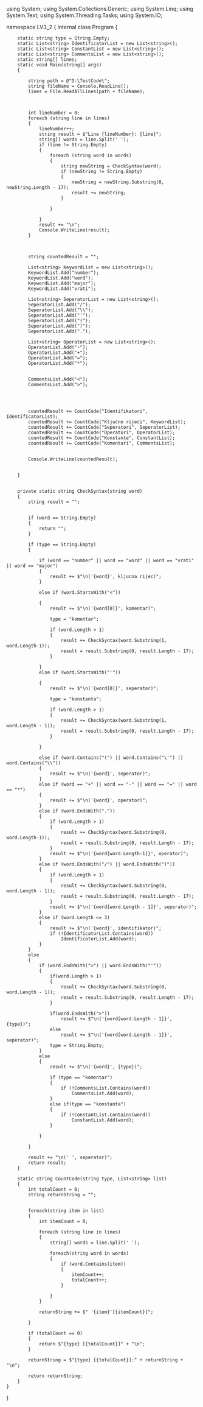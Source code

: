 using System;
using System.Collections.Generic;
using System.Linq;
using System.Text;
using System.Threading.Tasks;
using System.IO;

namespace LV3_2
{
    internal class Program
    {

        static string type = String.Empty;
        static List<string> IdentificatorList = new List<string>();
        static List<string> ConstantList = new List<string>();
        static List<string> CommentsList = new List<string>();
        static string[] lines;
        static void Main(string[] args)
        {

            string path = @"D:\TestCode\";
            string fileName = Console.ReadLine();
            lines = File.ReadAllLines(path + fileName);



            int lineNumber = 0;
            foreach (string line in lines)
            {
                lineNumber++;
                string result = $"Line {lineNumber}: {line}";
                string[] words = line.Split(' ');
                if (line != String.Empty)
                {
                    foreach (string word in words)
                    {
                        string newString = CheckSyntax(word);
                        if (newString != String.Empty)
                        {
                            newString = newString.Substring(0, newString.Length - 17);
                            result += newString;
                        }

                    }
                    
                }
                result += "\n";
                Console.WriteLine(result);
            }



            string countedResult = "";

            List<string> KeywordList = new List<string>();
            KeywordList.Add("number");
            KeywordList.Add("word");
            KeywordList.Add("major");
            KeywordList.Add("vrati");

            List<string> SeperatorList = new List<string>();
            SeperatorList.Add("/");
            SeperatorList.Add("\\");
            SeperatorList.Add("'");
            SeperatorList.Add("(");
            SeperatorList.Add(")");
            SeperatorList.Add(".");

            List<string> OperatorList = new List<string>();
            OperatorList.Add("-");
            OperatorList.Add("+");
            OperatorList.Add("=");
            OperatorList.Add("*");


            CommentsList.Add("<");
            CommentsList.Add(">");




            countedResult += CountCode("Identifikatori", IdentificatorList);
            countedResult += CountCode("Ključne riječi", KeywordList);
            countedResult += CountCode("Seperatori", SeperatorList);
            countedResult += CountCode("Operatori", OperatorList);
            countedResult += CountCode("Konstante", ConstantList);
            countedResult += CountCode("Komentari", CommentsList);


            Console.WriteLine(countedResult);


        }


        private static string CheckSyntax(string word)
        {
            string result = "";


            if (word == String.Empty)
            {
                return "";
            }

            if (type == String.Empty)
            {

                if (word == "number" || word == "word" || word == "vrati" || word == "major")
                {
                    result += $"\n('{word}', kljucna rijec)";
                }          

                else if (word.StartsWith("<"))

                {
                    result += $"\n('{word[0]}', komentar)";

                    type = "komentar";

                    if (word.Length > 1)
                    {
                        result += CheckSyntax(word.Substring(1, word.Length-1));
                        result = result.Substring(0, result.Length - 17);                        
                    }
         
                }
                else if (word.StartsWith("'"))

                {
                    result += $"\n('{word[0]}', seperator)";

                    type = "konstanta";

                    if (word.Length > 1)
                    {
                        result += CheckSyntax(word.Substring(1, word.Length - 1));
                        result = result.Substring(0, result.Length - 17);
                    }

                }

                else if (word.Contains("(") || word.Contains("\'") || word.Contains("\\"))
                {
                    result += $"\n('{word}', seperator)";
                }
                else if (word == "+" || word == "-" || word == "=" || word == "*")
                {
                    result += $"\n('{word}', operator)";
                }
                else if (word.EndsWith("."))
                {
                    if (word.Length > 1)
                    {
                        result += CheckSyntax(word.Substring(0, word.Length-1));
                        result = result.Substring(0, result.Length - 17); 
                    }
                    result += $"\n('{word[word.Length-1]}', operator)";
                }
                else if (word.EndsWith("/") || word.EndsWith(")"))
                {
                    if (word.Length > 1)
                    {
                        result += CheckSyntax(word.Substring(0, word.Length - 1));
                        result = result.Substring(0, result.Length - 17);
                    }
                    result += $"\n('{word[word.Length - 1]}', seperator)";
                }
                else if (word.Length <= 3)
                {
                    result += $"\n('{word}', identifikator)";
                    if (!IdentificatorList.Contains(word))
                        IdentificatorList.Add(word);
                }
            }
            else
            {
                if (word.EndsWith(">") || word.EndsWith("'"))
                {
                    if(word.Length > 1)
                    {
                        result += CheckSyntax(word.Substring(0, word.Length - 1));
                        result = result.Substring(0, result.Length - 17);
                    }

                    if(word.EndsWith(">"))
                        result += $"\n('{word[word.Length - 1]}', {type})";
                    else
                        result += $"\n('{word[word.Length - 1]}', seperator)";
                    type = String.Empty;
                }
                else
                {
                    result += $"\n('{word}', {type})";

                    if (type == "komentar")
                    {
                        if (!CommentsList.Contains(word))
                            CommentsList.Add(word);
                    }
                    else if(type == "konstanta")
                    {
                        if (!ConstantList.Contains(word))
                            ConstantList.Add(word);
                    }
                    
                }
                    
            }

            result += "\n(' ', seperator)";
            return result;
        }

        static string CountCode(string type, List<string> list)
        {
            int totalCount = 0;
            string returnString = "";


            foreach(string item in list)
            {
                int itemCount = 0;

                foreach (string line in lines)
                {
                    string[] words = line.Split(' ');

                    foreach(string word in words)
                    {
                        if (word.Contains(item))
                        {
                            itemCount++;
                            totalCount++;
                        }
                            
                    }
                }

                returnString += $" '{item}'[{itemCount}]";

            }

            if (totalCount == 0)
            {
                return $"{type} [{totalCount}]" + "\n";
            }

            returnString = $"{type} [{totalCount}]:" + returnString + "\n";

            return returnString;
        }
    }
}
